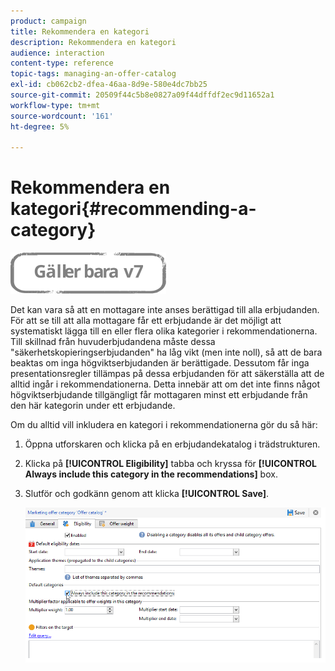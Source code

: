 ```yaml
---
product: campaign
title: Rekommendera en kategori
description: Rekommendera en kategori
audience: interaction
content-type: reference
topic-tags: managing-an-offer-catalog
exl-id: cb062cb2-dfea-46aa-8d9e-580e4dc7bb25
source-git-commit: 20509f44c5b8e0827a09f44dffdf2ec9d11652a1
workflow-type: tm+mt
source-wordcount: '161'
ht-degree: 5%

---
```


# Rekommendera en kategori{#recommending-a-category}

![](../../assets/v7-only.svg)

Det kan vara så att en mottagare inte anses berättigad till alla erbjudanden. För att se till att alla mottagare får ett erbjudande är det möjligt att systematiskt lägga till en eller flera olika kategorier i rekommendationerna. Till skillnad från huvuderbjudandena måste dessa &quot;säkerhetskopieringserbjudanden&quot; ha låg vikt (men inte noll), så att de bara beaktas om inga högviktserbjudanden är berättigade. Dessutom får inga presentationsregler tillämpas på dessa erbjudanden för att säkerställa att de alltid ingår i rekommendationerna. Detta innebär att om det inte finns något högviktserbjudande tillgängligt får mottagaren minst ett erbjudande från den här kategorin under ett erbjudande.

Om du alltid vill inkludera en kategori i rekommendationerna gör du så här:

1. Öppna utforskaren och klicka på en erbjudandekatalog i trädstrukturen.
1. Klicka på **[!UICONTROL Eligibility]** tabba och kryssa för **[!UICONTROL Always include this category in the recommendations]** box.
1. Slutför och godkänn genom att klicka **[!UICONTROL Save]**.

   ![](assets/offer_cat_default_001.png)
